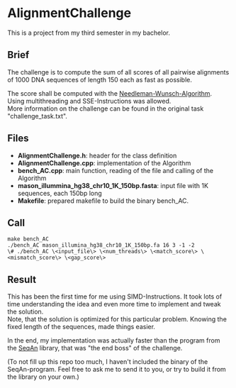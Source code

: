 # AlignmentChallenge

This is a project from my third semester in my bachelor.

## Brief
The challenge is to compute the sum of all scores of all pairwise
alignments of 1000 DNA sequences of length 150 each as fast as possible.

The score shall be computed with the [Needleman-Wunsch-Algorithm](https://en.wikipedia.org/wiki/Needleman%E2%80%93Wunsch_algorithm).  
Using multithreading and SSE-Instructions was allowed.  
More information on the challenge can be found in the original task "challenge_task.txt".

## Files
* **AlignmentChallenge.h**: header for the class definition
* **AlignmentChallenge.cpp**: implementation of the Algorithm
* **bench_AC.cpp**: main function, reading of the file and calling of the Algorithm
* **mason_illummina_hg38_chr10_1K_150bp.fasta**: input file with 1K sequences, each 150bp long
* **Makefile**: prepared makefile to build the binary bench_AC.

## Call
    make bench_AC  
    ./bench_AC mason_illumina_hg38_chr10_1K_150bp.fa 16 3 -1 -2  
    \# ./bench_AC \<input_file\> \<num_threads\> \<match_score\> \<mismatch_score\> \<gap_score\>

## Result
This has been the first time for me using SIMD-Instructions.
It took lots of time understanding the idea and even more time to implement and tweak the solution.  
Note, that the solution is optimized for this particular problem. Knowing the fixed length of the sequences, made things easier.

In the end, my implementation was actually faster than the program from the [SeqAn](https://github.com/seqan/seqan3) library,
that was "the end boss" of the challenge.  

(To not fill up this repo too much, I haven't included the binary of the SeqAn-program.
Feel free to ask me to send it to you, or try to build it from the library on your own.)
